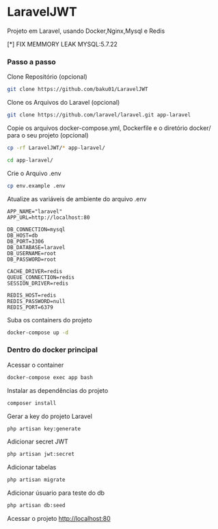 # LaravelJWT
Projeto em Laravel, usando Docker,Nginx,Mysql e Redis

[*] FIX MEMMORY LEAK MYSQL:5.7.22

### Passo a passo
Clone Repositório (opcional)
```sh
git clone https://github.com/baku01/LaravelJWT
```

Clone os Arquivos do Laravel (opcional)
```sh
git clone https://github.com/laravel/laravel.git app-laravel
```

Copie os arquivos docker-compose.yml, Dockerfile e o diretório docker/ para o seu projeto (opcional)
```sh
cp -rf LaravelJWT/* app-laravel/
```
```sh
cd app-laravel/
```


Crie o Arquivo .env 
```sh
cp env.example .env
```


Atualize as variáveis de ambiente do arquivo .env
```dosini
APP_NAME="laravel"
APP_URL=http://localhost:80

DB_CONNECTION=mysql
DB_HOST=db
DB_PORT=3306
DB_DATABASE=laravel
DB_USERNAME=root
DB_PASSWORD=root

CACHE_DRIVER=redis
QUEUE_CONNECTION=redis
SESSION_DRIVER=redis

REDIS_HOST=redis
REDIS_PASSWORD=null
REDIS_PORT=6379
```


Suba os containers do projeto
```sh
docker-compose up -d
```

### Dentro do docker principal 

Acessar o container
```sh
docker-compose exec app bash
```

Instalar as dependências do projeto
```sh
composer install
```

Gerar a key do projeto Laravel
```sh
php artisan key:generate
```

Adicionar secret JWT
```sh
php artisan jwt:secret
```

Adicionar tabelas
```sh
php artisan migrate
```

Adicionar úsuario para teste do db
```sh
php artisan db:seed
```




Acessar o projeto
[http://localhost:80](http://localhost:80)
